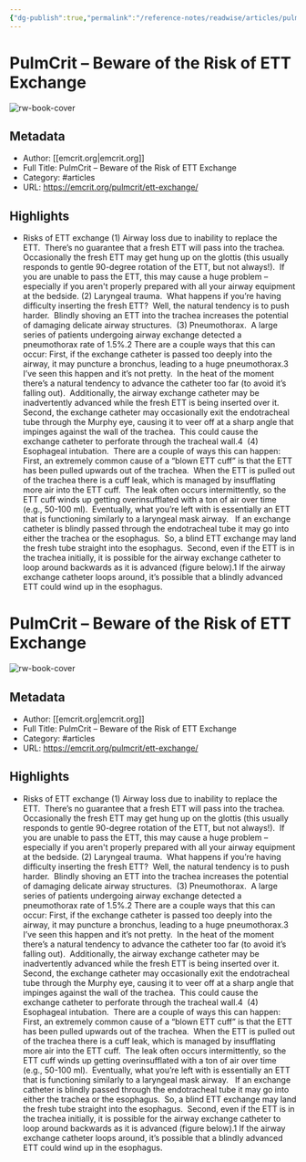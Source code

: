 ```yaml
---
{"dg-publish":true,"permalink":"/reference-notes/readwise/articles/pulm-crit-beware-of-the-risk-of-ett-exchange/"}
---
```


# PulmCrit – Beware of the Risk of ETT Exchange

![rw-book-cover](https://readwise-assets.s3.amazonaws.com/static/images/article4.6bc1851654a0.png)

## Metadata
- Author: [[emcrit.org\|emcrit.org]]
- Full Title: PulmCrit – Beware of the Risk of ETT Exchange
- Category: #articles
- URL: https://emcrit.org/pulmcrit/ett-exchange/

## Highlights
- Risks of ETT exchange (1) Airway loss due to inability to replace the ETT.  There’s no guarantee that a fresh ETT will pass into the trachea.  Occasionally the fresh ETT may get hung up on the glottis (this usually responds to gentle 90-degree rotation of the ETT, but not always!).  If you are unable to pass the ETT, this may cause a huge problem – especially if you aren't properly prepared with all your airway equipment at the bedside. (2) Laryngeal trauma.  What happens if you’re having difficulty inserting the fresh ETT?  Well, the natural tendency is to push harder.  Blindly shoving an ETT into the trachea increases the potential of damaging delicate airway structures.  (3) Pneumothorax.  A large series of patients undergoing airway exchange detected a pneumothorax rate of 1.5%.​2​ There are a couple ways that this can occur: First, if the exchange catheter is passed too deeply into the airway, it may puncture a bronchus, leading to a huge pneumothorax.​3​ I’ve seen this happen and it’s not pretty.  In the heat of the moment there’s a natural tendency to advance the catheter too far (to avoid it’s falling out).  Additionally, the airway exchange catheter may be inadvertently advanced while the fresh ETT is being inserted over it.  Second, the exchange catheter may occasionally exit the endotracheal tube through the Murphy eye, causing it to veer off at a sharp angle that impinges against the wall of the trachea.  This could cause the exchange catheter to perforate through the tracheal wall.​4​  (4) Esophageal intubation.  There are a couple of ways this can happen:  First, an extremely common cause of a “blown ETT cuff” is that the ETT has been pulled upwards out of the trachea.  When the ETT is pulled out of the trachea there is a cuff leak, which is managed by insufflating more air into the ETT cuff.  The leak often occurs intermittently, so the ETT cuff winds up getting overinsufflated with a ton of air over time (e.g., 50-100 ml).  Eventually, what you’re left with is essentially an ETT that is functioning similarly to a laryngeal mask airway.   If an exchange catheter is blindly passed through the endotracheal tube it may go into either the trachea or the esophagus.  So, a blind ETT exchange may land the fresh tube straight into the esophagus.  Second, even if the ETT is in the trachea initially, it is possible for the airway exchange catheter to loop around backwards as it is advanced (figure below).​1​ If the airway exchange catheter loops around, it’s possible that a blindly advanced ETT could wind up in the esophagus.
# PulmCrit – Beware of the Risk of ETT Exchange

![rw-book-cover](https://readwise-assets.s3.amazonaws.com/static/images/article4.6bc1851654a0.png)

## Metadata
- Author: [[emcrit.org\|emcrit.org]]
- Full Title: PulmCrit – Beware of the Risk of ETT Exchange
- Category: #articles
- URL: https://emcrit.org/pulmcrit/ett-exchange/

## Highlights
- Risks of ETT exchange (1) Airway loss due to inability to replace the ETT.  There’s no guarantee that a fresh ETT will pass into the trachea.  Occasionally the fresh ETT may get hung up on the glottis (this usually responds to gentle 90-degree rotation of the ETT, but not always!).  If you are unable to pass the ETT, this may cause a huge problem – especially if you aren't properly prepared with all your airway equipment at the bedside. (2) Laryngeal trauma.  What happens if you’re having difficulty inserting the fresh ETT?  Well, the natural tendency is to push harder.  Blindly shoving an ETT into the trachea increases the potential of damaging delicate airway structures.  (3) Pneumothorax.  A large series of patients undergoing airway exchange detected a pneumothorax rate of 1.5%.​2​ There are a couple ways that this can occur: First, if the exchange catheter is passed too deeply into the airway, it may puncture a bronchus, leading to a huge pneumothorax.​3​ I’ve seen this happen and it’s not pretty.  In the heat of the moment there’s a natural tendency to advance the catheter too far (to avoid it’s falling out).  Additionally, the airway exchange catheter may be inadvertently advanced while the fresh ETT is being inserted over it.  Second, the exchange catheter may occasionally exit the endotracheal tube through the Murphy eye, causing it to veer off at a sharp angle that impinges against the wall of the trachea.  This could cause the exchange catheter to perforate through the tracheal wall.​4​  (4) Esophageal intubation.  There are a couple of ways this can happen:  First, an extremely common cause of a “blown ETT cuff” is that the ETT has been pulled upwards out of the trachea.  When the ETT is pulled out of the trachea there is a cuff leak, which is managed by insufflating more air into the ETT cuff.  The leak often occurs intermittently, so the ETT cuff winds up getting overinsufflated with a ton of air over time (e.g., 50-100 ml).  Eventually, what you’re left with is essentially an ETT that is functioning similarly to a laryngeal mask airway.   If an exchange catheter is blindly passed through the endotracheal tube it may go into either the trachea or the esophagus.  So, a blind ETT exchange may land the fresh tube straight into the esophagus.  Second, even if the ETT is in the trachea initially, it is possible for the airway exchange catheter to loop around backwards as it is advanced (figure below).​1​ If the airway exchange catheter loops around, it’s possible that a blindly advanced ETT could wind up in the esophagus.

